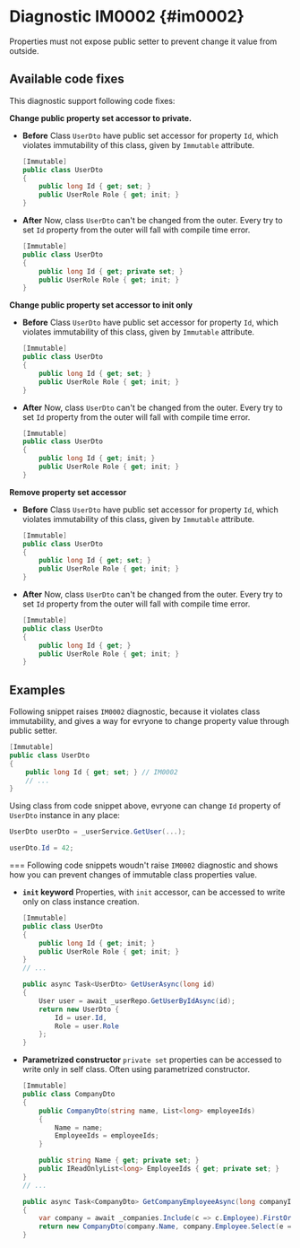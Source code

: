# Diagnostic IM0002 {#im0002}

Properties must not expose public setter to prevent change it value from outside.

## Available code fixes

This diagnostic support following code fixes:

**Change public property set accessor to private.**
<div class="tabbed">

- <b class="tab-title">Before</b>
    Class `UserDto` have public set accessor for property `Id`, which violates immutability of this class, given by `Immutable` attribute.
    ```csharp
    [Immutable]
    public class UserDto
    {
        public long Id { get; set; }
        public UserRole Role { get; init; } 
    }
    ```
- <b class="tab-title">After</b>
    Now, class `UserDto` can't be changed from the outer. Every try to set `Id` property from the outer will fall with compile time error.
    ```csharp
    [Immutable]
    public class UserDto
    {
        public long Id { get; private set; }
        public UserRole Role { get; init; } 
    }
    ```

</div>

**Change public property set accessor to init only**
<div class="tabbed">

- <b class="tab-title">Before</b>
    Class `UserDto` have public set accessor for property `Id`, which violates immutability of this class, given by `Immutable` attribute.
    ```csharp
    [Immutable]
    public class UserDto
    {
        public long Id { get; set; }
        public UserRole Role { get; init; } 
    }
    ```
- <b class="tab-title">After</b>
    Now, class `UserDto` can't be changed from the outer. Every try to set `Id` property from the outer will fall with compile time error.
    ```csharp
    [Immutable]
    public class UserDto
    {
        public long Id { get; init; }
        public UserRole Role { get; init; } 
    }
    ```

</div>

**Remove property set accessor**
<div class="tabbed">

- <b class="tab-title">Before</b>
  Class `UserDto` have public set accessor for property `Id`, which violates immutability of this class, given by `Immutable` attribute.
    ```csharp
    [Immutable]
    public class UserDto
    {
        public long Id { get; set; }
        public UserRole Role { get; init; } 
    }
    ```
- <b class="tab-title">After</b>
  Now, class `UserDto` can't be changed from the outer. Every try to set `Id` property from the outer will fall with compile time error.
    ```csharp
    [Immutable]
    public class UserDto
    {
        public long Id { get; }
        public UserRole Role { get; init; } 
    }
    ```

</div>

## Examples
Following snippet raises `IM0002` diagnostic, because it violates class immutability, and gives a way for evryone to change property value through public setter.

```csharp
[Immutable]
public class UserDto
{
    public long Id { get; set; } // IM0002
    // ...    
}
```
Using class from code snippet above, evryone can change `Id` property of `UserDto` instance in any place:
```csharp
UserDto userDto = _userService.GetUser(...);

userDto.Id = 42;
```

===
Following code snippets woudn't raise `IM0002` diagnostic and shows how you can prevent changes of immutable class properties value.
<div class="tabbed">

- <b class="tab-title">`init` keyword</b>
    Properties, with `init` accessor, can be accessed to write only on class instance creation.
    ```csharp
    [Immutable]
    public class UserDto
    {
        public long Id { get; init; }
        public UserRole Role { get; init; } 
    }
    // ...

    public async Task<UserDto> GetUserAsync(long id)
    {
        User user = await _userRepo.GetUserByIdAsync(id);
        return new UserDto {
            Id = user.Id,
            Role = user.Role
        };
    }
    ```
- <b class="tab-title">Parametrized constructor</b>
    `private set` properties can be accessed to write only in self class. Often using parametrized constructor.
    ```csharp
    [Immutable]
    public class CompanyDto
    {
        public CompanyDto(string name, List<long> employeeIds)
        {
            Name = name;
            EmployeeIds = employeeIds;
        }

        public string Name { get; private set; }
        public IReadOnlyList<long> EmployeeIds { get; private set; }
    }
    // ...

    public async Task<CompanyDto> GetCompanyEmployeeAsync(long companyId)
    {
        var company = await _companies.Include(c => c.Employee).FirstOrDefaultAsync(c => c.Id == companyId);
        return new CompanyDto(company.Name, company.Employee.Select(e => e.Id).ToList());
    }
    ```

</div>